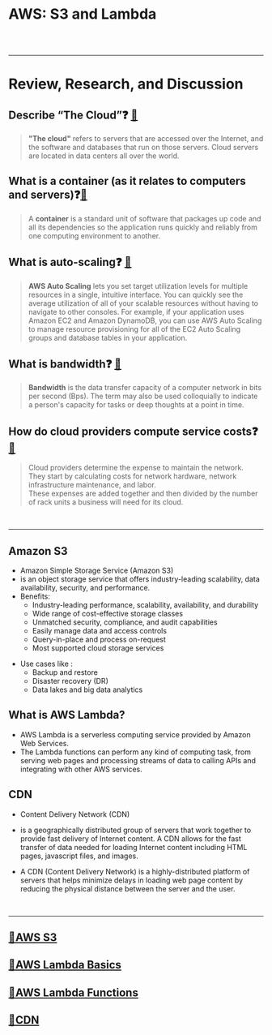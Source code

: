 # AWS: S3 and Lambda

![]()

<br>
<hr>

# Review, Research, and Discussion

## Describe “The Cloud”❓ [📁](https://www.cloudflare.com/learning/cloud/what-is-the-cloud/)

> **"The cloud"** refers to servers that are accessed over the Internet, and the software and databases that run on those servers. Cloud servers are located in data centers all over the world.

## What is a container (as it relates to computers and servers)❓[📁](https://www.docker.com/resources/what-container#:~:text=A%20container%20is%20a%20standard,one%20computing%20environment%20to%20another.&text=Available%20for%20both%20Linux%20and,same%2C%20regardless%20of%20the%20infrastructure.)

> A **container** is a standard unit of software that packages up code and all its dependencies so the application runs quickly and reliably from one computing environment to another.

## What is auto-scaling❓ [📁](https://aws.amazon.com/autoscaling/)

> **AWS Auto Scaling** lets you set target utilization levels for multiple resources in a single, intuitive interface. You can quickly see the average utilization of all of your scalable resources without having to navigate to other consoles. For example, if your application uses Amazon EC2 and Amazon DynamoDB, you can use AWS Auto Scaling to manage resource provisioning for all of the EC2 Auto Scaling groups and database tables in your application.

## What is bandwidth❓ [📁](https://www.investopedia.com/terms/b/bandwidth.asp)

> **Bandwidth** is the data transfer capacity of a computer network in bits per second (Bps). The term may also be used colloquially to indicate a person's capacity for tasks or deep thoughts at a point in time.

## How do cloud providers compute service costs❓ [📁]()

> Cloud providers determine the expense to maintain the network.<br>
> They start by calculating costs for network hardware, network infrastructure maintenance, and labor.<br>
> These expenses are added together and then divided by the number of rack units a business will need for its cloud.<br>

<br><hr>

## Amazon S3

- Amazon Simple Storage Service (Amazon S3)
- is an object storage service that offers industry-leading scalability, data availability, security, and performance.
- Benefits:
  - Industry-leading performance, scalability, availability, and durability
  - Wide range of cost-effective storage classes
  - Unmatched security, compliance, and audit capabilities
  - Easily manage data and access controls
  - Query-in-place and process on-request
  - Most supported cloud storage services

* Use cases like :
  - Backup and restore
  - Disaster recovery (DR)
  - Data lakes and big data analytics

## What is AWS Lambda?

- AWS Lambda is a serverless computing service provided by Amazon Web Services.
- The Lambda functions can perform any kind of computing task, from serving web pages and processing streams of data to calling APIs and integrating with other AWS services.

## CDN

- Content Delivery Network (CDN)
- is a geographically distributed group of servers that work together to provide fast delivery of Internet content. A CDN allows for the fast transfer of data needed for loading Internet content including HTML pages, javascript files, and images.

- A CDN (Content Delivery Network) is a highly-distributed platform of servers that helps minimize delays in loading web page content by reducing the physical distance between the server and the user.

<br><hr>

## [📁AWS S3](https://aws.amazon.com/s3/) <br>

## [📁AWS Lambda Basics](https://www.serverless.com/aws-lambda) <br>

## [📁AWS Lambda Functions](https://aws.amazon.com/lambda/) <br>

## [📁CDN](https://cyberhoot.com/cybrary/content-delivery-network-cdn/) <br>
